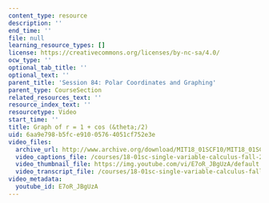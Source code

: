 ```yaml
---
content_type: resource
description: ''
end_time: ''
file: null
learning_resource_types: []
license: https://creativecommons.org/licenses/by-nc-sa/4.0/
ocw_type: ''
optional_tab_title: ''
optional_text: ''
parent_title: 'Session 84: Polar Coordinates and Graphing'
parent_type: CourseSection
related_resources_text: ''
resource_index_text: ''
resourcetype: Video
start_time: ''
title: Graph of r = 1 + cos (&theta;/2)
uid: 6aa9e798-b5fc-e910-0576-4051cf752e3e
video_files:
  archive_url: http://www.archive.org/download/MIT18_01SCF10/MIT18_01SCF10Rec_62_300k.mp4
  video_captions_file: /courses/18-01sc-single-variable-calculus-fall-2010/78f26ce635375316b5cd61c5b43a27e6_E7oR_JBgUzA.vtt
  video_thumbnail_file: https://img.youtube.com/vi/E7oR_JBgUzA/default.jpg
  video_transcript_file: /courses/18-01sc-single-variable-calculus-fall-2010/818f39d2b2f8a5c94aac9ee49282ba44_E7oR_JBgUzA.pdf
video_metadata:
  youtube_id: E7oR_JBgUzA
---
```

